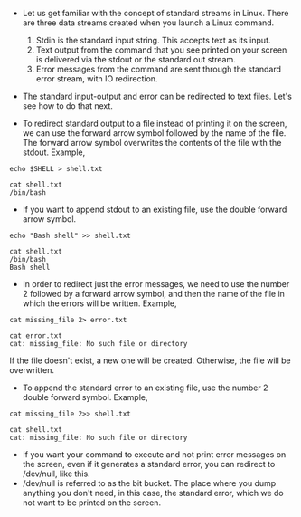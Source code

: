 * Let us get familiar with the concept of standard streams in Linux. There are three data streams created when you launch a Linux command. 

   1. Stdin is the standard input string. This accepts text as its input. 
   2. Text output from the command that you see printed on your screen is delivered via the stdout or the standard out stream. 
   3. Error messages from the command are sent through the standard error stream, with IO redirection. 
   
* The standard input-output and error can be redirected to text files. Let's see how to do that next. 

* To redirect standard output to a file instead of printing it on the screen, we can use the forward arrow symbol followed by the name of the file. The forward arrow symbol overwrites the contents of the file with the stdout. Example,

```
echo $SHELL > shell.txt
```

```
cat shell.txt
/bin/bash
```

* If you want to append stdout to an existing file, use the double forward arrow symbol. 

```
echo "Bash shell" >> shell.txt
```

```
cat shell.txt
/bin/bash
Bash shell
```

* In order to redirect just the error messages, we need to use the number 2 followed by a forward arrow symbol, and then the name of the file in which the errors will be written. Example,

```
cat missing_file 2> error.txt
```

```
cat error.txt
cat: missing_file: No such file or directory
```
If the file doesn't exist, a new one will be created. Otherwise, the file will be overwritten. 

* To append the standard error to an existing file, use the number 2 double forward symbol. Example,

```
cat missing_file 2>> shell.txt
```

```
cat shell.txt
cat: missing_file: No such file or directory
```

* If you want your command to execute and not print error messages on the screen, even if it generates a standard error, you can redirect to /dev/null, like this. 
* /dev/null is referred to as the bit bucket. The place where you dump anything you don't need, in this case, the standard error, which we do not want to be printed on the screen. 









